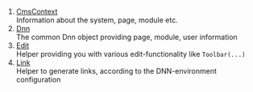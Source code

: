 1. [CmsContext](xref:NetCode.DynamicCode.CmsContext)  
    Information about the system, page, module etc.
1. [Dnn](xref:NetCode.DynamicCode.Dnn)  
    The common Dnn object providing page, module, user information
1. [Edit](xref:NetCode.Razor.Edit)  
    Helper providing you with various edit-functionality like `Toolbar(...)`
1. [Link](xref:NetCode.DynamicCode.Link)  
    Helper to generate links, according to the DNN-environment configuration